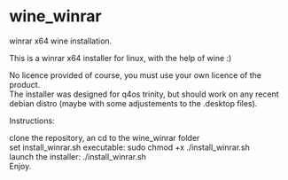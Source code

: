# wine_winrar
winrar x64 wine installation.  
  
This is a winrar x64 installer for linux, with the help of wine :)  
  
No licence provided of course, you must use your own licence of the product.  
The installer was designed for q4os trinity, but should work on any recent debian distro (maybe with some adjustements to the .desktop files).  
  
Instructions:  
  
clone the repository, an cd to the wine_winrar folder  
set install_winrar.sh executable: sudo chmod +x ./install_winrar.sh  
launch the installer: ./install_winrar.sh  
Enjoy.
